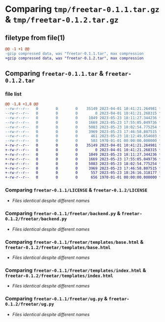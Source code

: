 # Comparing `tmp/freetar-0.1.1.tar.gz` & `tmp/freetar-0.1.2.tar.gz`

## filetype from file(1)

```diff
@@ -1 +1 @@
-gzip compressed data, was "freetar-0.1.1.tar", max compression
+gzip compressed data, was "freetar-0.1.2.tar", max compression
```

## Comparing `freetar-0.1.1.tar` & `freetar-0.1.2.tar`

### file list

```diff
@@ -1,8 +1,8 @@
--rw-r--r--   0        0        0    35149 2023-04-01 10:41:21.264981 freetar-0.1.1/LICENSE
--rw-r--r--   0        0        0        0 2023-04-01 10:41:21.268315 freetar-0.1.1/README.md
--rw-r--r--   0        0        0     1049 2023-05-23 18:11:27.344236 freetar-0.1.1/freetar/backend.py
--rw-r--r--   0        0        0     1669 2023-05-23 17:55:05.049736 freetar-0.1.1/freetar/templates/base.html
--rw-r--r--   0        0        0     5083 2023-05-23 18:02:54.775254 freetar-0.1.1/freetar/templates/index.html
--rw-r--r--   0        0        0     3969 2023-05-23 17:46:58.807515 freetar-0.1.1/freetar/ug.py
--rw-r--r--   0        0        0      461 2023-05-23 18:12:49.654603 freetar-0.1.1/pyproject.toml
--rw-r--r--   0        0        0      503 1970-01-01 00:00:00.000000 freetar-0.1.1/PKG-INFO
+-rw-r--r--   0        0        0    35149 2023-04-01 10:41:21.264981 freetar-0.1.2/LICENSE
+-rw-r--r--   0        0        0        0 2023-04-01 10:41:21.268315 freetar-0.1.2/README.md
+-rw-r--r--   0        0        0     1049 2023-05-23 18:11:27.344236 freetar-0.1.2/freetar/backend.py
+-rw-r--r--   0        0        0     1669 2023-05-23 17:55:05.049736 freetar-0.1.2/freetar/templates/base.html
+-rw-r--r--   0        0        0     5083 2023-05-23 18:02:54.775254 freetar-0.1.2/freetar/templates/index.html
+-rw-r--r--   0        0        0     3969 2023-05-23 17:46:58.807515 freetar-0.1.2/freetar/ug.py
+-rw-r--r--   0        0        0      557 2023-05-23 18:26:16.318177 freetar-0.1.2/pyproject.toml
+-rw-r--r--   0        0        0      656 1970-01-01 00:00:00.000000 freetar-0.1.2/PKG-INFO
```

### Comparing `freetar-0.1.1/LICENSE` & `freetar-0.1.2/LICENSE`

 * *Files identical despite different names*

### Comparing `freetar-0.1.1/freetar/backend.py` & `freetar-0.1.2/freetar/backend.py`

 * *Files identical despite different names*

### Comparing `freetar-0.1.1/freetar/templates/base.html` & `freetar-0.1.2/freetar/templates/base.html`

 * *Files identical despite different names*

### Comparing `freetar-0.1.1/freetar/templates/index.html` & `freetar-0.1.2/freetar/templates/index.html`

 * *Files identical despite different names*

### Comparing `freetar-0.1.1/freetar/ug.py` & `freetar-0.1.2/freetar/ug.py`

 * *Files identical despite different names*

